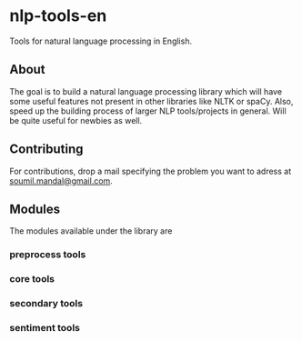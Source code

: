 # nlp-tools-en
Tools for natural language processing in English.

## About

The goal is to build a natural language processing library which will have some useful features not present in other libraries like NLTK or spaCy. Also, speed up the building process of larger NLP tools/projects in general. Will be quite useful for newbies as well.

## Contributing

For contributions, drop a mail specifying the problem you want to adress at soumil.mandal@gmail.com.

## Modules

The modules available under the library are

### preprocess tools

### core tools

### secondary tools

### sentiment tools
